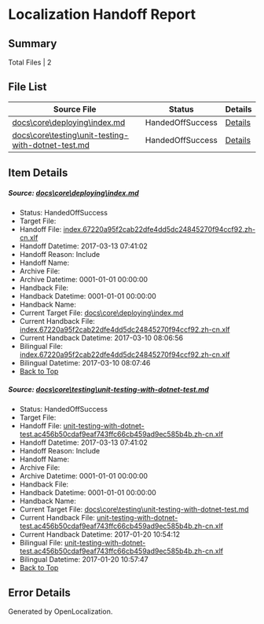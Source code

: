 # <a name='report-top'></a> Localization Handoff Report

## Summary
 Total Files | 2

## File List
 Source File | Status | Details 
 ----------- | ------ | ------- 
 [docs\core\deploying\index.md](https://github.com/dotnet/docs/blob/3845ec46cbd1f65abd9b78f7b81487efed9de2f2/docs/core/deploying/index.md) | HandedOffSuccess | [Details](#953693cb1ebe273393abc69bc7f0481874b4f0fc34)
 [docs\core\testing\unit-testing-with-dotnet-test.md](https://github.com/dotnet/docs/blob/3845ec46cbd1f65abd9b78f7b81487efed9de2f2/docs/core/testing/unit-testing-with-dotnet-test.md) | HandedOffSuccess | [Details](#4d9bfe658f9c3257d53466268c608c6a2bd968e564)

## Item Details
##### <a name='953693cb1ebe273393abc69bc7f0481874b4f0fc34'></a> Source: [docs\core\deploying\index.md](https://github.com/dotnet/docs/blob/3845ec46cbd1f65abd9b78f7b81487efed9de2f2/docs/core/deploying/index.md)
* Status: HandedOffSuccess
* Target File: 
* Handoff File: [index.67220a95f2cab22dfe4dd5dc24845270f94ccf92.zh-cn.xlf](https://github.com/dotnet/docs.handoff/blob/4e2a21e6a653550f7fa39085b56b1b1fa7a39130/ol-handoff/dotnet/docs.zh-cn/master/dotnet-core/index.67220a95f2cab22dfe4dd5dc24845270f94ccf92.zh-cn.xlf)
* Handoff Datetime: 2017-03-13 07:41:02
* Handoff Reason: Include
* Handoff Name: 
* Archive File: 
* Archive Datetime: 0001-01-01 00:00:00
* Handback File: 
* Handback Datetime: 0001-01-01 00:00:00
* Handback Name: 
* Current Target File: [docs\core\deploying\index.md](https://github.com/dotnet/docs.zh-cn/blob/7dd6b643c469ee3fa5d24faaa4f8704978423eb8/docs/core/deploying/index.md)
* Current Handback File: [index.67220a95f2cab22dfe4dd5dc24845270f94ccf92.zh-cn.xlf](https://github.com/dotnet/docs.handback/blob/3fe97be539f8d4f206ea38a3d693e66f1ab9576a/ol-handback/dotnet/docs.zh-cn/master/dotnet-core/index.67220a95f2cab22dfe4dd5dc24845270f94ccf92.zh-cn.xlf)
* Current Handback Datetime: 2017-03-10 08:06:56
* Bilingual File: [index.67220a95f2cab22dfe4dd5dc24845270f94ccf92.zh-cn.xlf](https://github.com/dotnet/docs.handback/blob/3fe97be539f8d4f206ea38a3d693e66f1ab9576a/ol-handback/dotnet/docs.zh-cn/master/dotnet-core/index.67220a95f2cab22dfe4dd5dc24845270f94ccf92.zh-cn.xlf)
* Bilingual Datetime: 2017-03-10 08:07:46
* [Back to Top](#report-top)

##### <a name='4d9bfe658f9c3257d53466268c608c6a2bd968e564'></a> Source: [docs\core\testing\unit-testing-with-dotnet-test.md](https://github.com/dotnet/docs/blob/3845ec46cbd1f65abd9b78f7b81487efed9de2f2/docs/core/testing/unit-testing-with-dotnet-test.md)
* Status: HandedOffSuccess
* Target File: 
* Handoff File: [unit-testing-with-dotnet-test.ac456b50cdaf9eaf743ffc66cb459ad9ec585b4b.zh-cn.xlf](https://github.com/dotnet/docs.handoff/blob/4e2a21e6a653550f7fa39085b56b1b1fa7a39130/ol-handoff/dotnet/docs.zh-cn/master/dotnet-core/unit-testing-with-dotnet-test.ac456b50cdaf9eaf743ffc66cb459ad9ec585b4b.zh-cn.xlf)
* Handoff Datetime: 2017-03-13 07:41:02
* Handoff Reason: Include
* Handoff Name: 
* Archive File: 
* Archive Datetime: 0001-01-01 00:00:00
* Handback File: 
* Handback Datetime: 0001-01-01 00:00:00
* Handback Name: 
* Current Target File: [docs\core\testing\unit-testing-with-dotnet-test.md](https://github.com/dotnet/docs.zh-cn/blob/51d8b2b39371a0b6e9c97ff879316529e87aebad/docs/core/testing/unit-testing-with-dotnet-test.md)
* Current Handback File: [unit-testing-with-dotnet-test.ac456b50cdaf9eaf743ffc66cb459ad9ec585b4b.zh-cn.xlf](https://github.com/dotnet/docs.handback/blob/805b8ee432caaaa951bb267e6de81379be76cc6e/ol-handback/dotnet/docs.zh-cn/master/dotnet-core/unit-testing-with-dotnet-test.ac456b50cdaf9eaf743ffc66cb459ad9ec585b4b.zh-cn.xlf)
* Current Handback Datetime: 2017-01-20 10:54:12
* Bilingual File: [unit-testing-with-dotnet-test.ac456b50cdaf9eaf743ffc66cb459ad9ec585b4b.zh-cn.xlf](https://github.com/dotnet/docs.handback/blob/805b8ee432caaaa951bb267e6de81379be76cc6e/ol-handback/dotnet/docs.zh-cn/master/dotnet-core/unit-testing-with-dotnet-test.ac456b50cdaf9eaf743ffc66cb459ad9ec585b4b.zh-cn.xlf)
* Bilingual Datetime: 2017-01-20 10:57:47
* [Back to Top](#report-top)


## Error Details

Generated by OpenLocalization.
